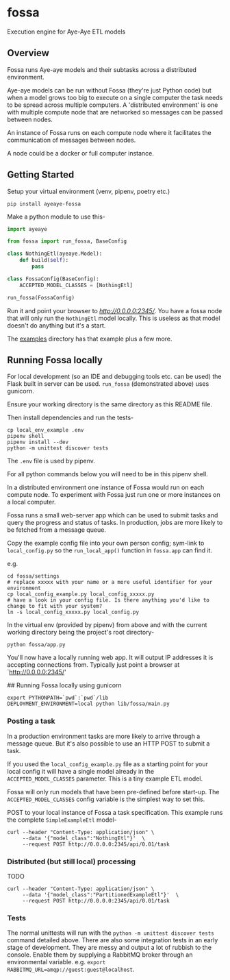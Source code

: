 # fossa
Execution engine for Aye-Aye ETL models

## Overview

Fossa runs Aye-aye models and their subtasks across a distributed environment.

Aye-aye models can be run without Fossa (they're just Python code) but when a model grows too big to execute on a single computer the task needs to be spread across multiple computers. A 'distributed environment' is one with multiple compute node that are networked so messages can be passed between nodes.

An instance of Fossa runs on each compute node where it facilitates the communication of messages between nodes.

A node could be a docker or full computer instance.


## Getting Started

Setup your virtual environment (venv, pipenv, poetry etc.)

```shell
pip install ayeaye-fossa
```

Make a python module to use this-

```python
import ayeaye

from fossa import run_fossa, BaseConfig

class NothingEtl(ayeaye.Model):
    def build(self):
        pass

class FossaConfig(BaseConfig):
    ACCEPTED_MODEL_CLASSES = [NothingEtl]

run_fossa(FossaConfig)
```

Run it and point your browser to *http://0.0.0.0:2345/*. You have a fossa node that will only run the `NothingEtl` model locally. This is useless as that model doesn't do anything but it's a start.

The [examples](./examples) directory has that example plus a few more.



## Running Fossa locally

For local development (so an IDE and debugging tools etc. can be used) the Flask built in server can be used. `run_fossa` (demonstrated above) uses gunicorn.

Ensure your working directory is the same directory as this README file.

Then install dependencies and run the tests-

```shell
cp local_env_example .env
pipenv shell
pipenv install --dev
python -m unittest discover tests
```

The `.env` file is used by pipenv.

For all python commands below you will need to be in this pipenv shell.


In a distributed environment one instance of Fossa would run on each compute node. To experiment with Fossa just run one or more instances on a local computer.

Fossa runs a small web-server app which can be used to submit tasks and query the progress and status of tasks. In production, jobs are more likely to be fetched from a message queue.

Copy the example config file into your own person config; sym-link to `local_config.py` so the `run_local_app()` function in `fossa.app` can find it.

e.g.

```
cd fossa/settings
# replace xxxxx with your name or a more useful identifier for your environment
cp local_config_example.py local_config_xxxxx.py
# have a look in your config file. Is there anything you'd like to change to fit with your system?
ln -s local_config_xxxxx.py local_config.py
```

In the virtual env (provided by pipenv) from above and with the current working directory being the project's root directory-

```
python fossa/app.py
```

You'll now have a locally running web app. It will output IP addresses it is accepting connections from. Typically just point a browser at `http://0.0.0.0:2345/'

## Running Fossa locally using gunicorn

```shell
export PYTHONPATH=`pwd`:`pwd`/lib
DEPLOYMENT_ENVIRONMENT=local python lib/fossa/main.py
```

### Posting a task

In a production environment tasks are more likely to arrive through a message queue. But it's also possible to use an HTTP POST to submit a task.

If you used the `local_config_example.py` file as a starting point for your local config it will have a single model already in the `ACCEPTED_MODEL_CLASSES` parameter. This is a tiny example ETL model.

Fossa will only run models that have been pre-defined before start-up. The `ACCEPTED_MODEL_CLASSES` config variable is the simplest way to set this.

POST to your local instance of Fossa a task specification. This example runs the complete `SimpleExampleEtl` model-

```shell
curl --header "Content-Type: application/json" \
     --data '{"model_class":"NothingEtl"}'  \
     --request POST http://0.0.0.0:2345/api/0.01/task
```


### Distributed (but still local) processing

TODO

```shell
curl --header "Content-Type: application/json" \
     --data '{"model_class":"PartitionedExampleEtl"}'  \
     --request POST http://0.0.0.0:2345/api/0.01/task
```

### Tests

The normal unittests will run with the `python -m unittest discover tests` command detailed above. There are also some integration tests in an early stage of development. They are messy and output a lot of rubbish to the console. Enable them by supplying a RabbitMQ broker through an environmental variable. e.g. `export RABBITMQ_URL=amqp://guest:guest@localhost`.
